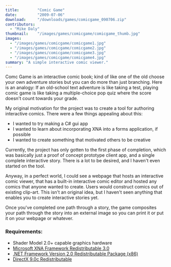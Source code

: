 ```yaml
---
title:        "Comic Game"
date:         "2009-07-06"
download:     "/downloads/games/comicgame_090706.zip"
contributors: 
  - "Mike Daly"
thumbnail:    "/images/games/comicgame/comicgame_thumb.jpg"
images: 
  - "/images/games/comicgame/comicgame1.jpg"
  - "/images/games/comicgame/comicgame2.jpg"
  - "/images/games/comicgame/comicgame3.jpg"
  - "/images/games/comicgame/comicgame4.jpg"
summary: "A simple interactive comic viewer."
---
```

Comc Game is an interactive comic book; kind of like one of the old choose your own adventure stories but you can do more than just branching. Here is an analogy: If an old-school text adventure is like taking a test, playing comic game is like taking a multiple-choice pop quiz where the score doesn't count towards your grade.

My original motivation for the project was to create a tool for authoring interactive comics. There were a few things appealing about this:

* I wanted to try making a C# gui app
* I wanted to learn about incorporating XNA into a forms application, if possible
* I wanted to create something that motivated others to be creative

Currently, the project has only gotten to the first phase of completion, which was basically just a proof of concept prototype client app, and a single complete interactive story. There is a lot to be desired, and I haven't even started on the tool.

Anyway, in a perfect world, I could see a webpage that hosts an interactive comic viewer, that has a built-in interactive comic editor and hosted any comics that anyone wanted to create. Users would construct comics out of existing clip-art. This isn't an original idea, but I haven't seen anything that enables you to create interactive stories yet.

Once you've completed one path through a story, the game composites your path through the story into an external image so you can print it or put it on your webpage or whatever.

### Requirements:

* Shader Model 2.0+ capable graphics hardware
* [Microsoft XNA Framework Redistributable 3.0](http://www.microsoft.com/downloads/details.aspx?FamilyID=6521d889-5414-49b8-ab32-e3fff05a4c50&displaylang=en)
* [.NET Framework Version 2.0 Redistributable Package (x86)](http://www.microsoft.com/downloads/details.aspx?FamilyID=0856eacb-4362-4b0d-8edd-aab15c5e04f5)
* [DirectX 9.0c Redistributable](http://go.microsoft.com/fwlink/?LinkID=56513&clcid=0x409)




